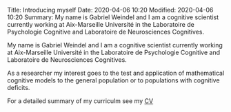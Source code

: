 Title: Introducing myself
Date: 2020-04-06 10:20
Modified: 2020-04-06 10:20
Summary: My name is Gabriel Weindel and I am a cognitive scientist currently working at Aix-Marseille Université in the Laboratoire de Psychologie Cognitive and Laboratoire de Neurosciences Cognitives. 

My name is Gabriel Weindel and I am a cognitive scientist currently working at Aix-Marseille Université in the Laboratoire de Psychologie Cognitive and Laboratoire de Neurosciences Cognitives. 

As a researcher my interest goes to the test and application of mathematical cognitive models to the general population or to populations with cognitive deficits.

For a detailed summary of my curriculm see my [CV](pdfs/CV_GW.pdf)
